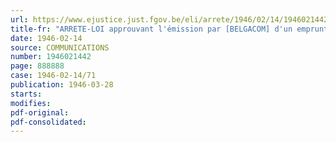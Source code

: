 ```yaml
---
url: https://www.ejustice.just.fgov.be/eli/arrete/1946/02/14/1946021442/justel
title-fr: "ARRETE-LOI approuvant l'émission par [BELGACOM] d'un emprunt de 420,000,000 de francs <modifié par L 1991-03-21/30, art. 55>"
date: 1946-02-14
source: COMMUNICATIONS
number: 1946021442
page: 888888
case: 1946-02-14/71
publication: 1946-03-28
starts:
modifies:
pdf-original:
pdf-consolidated:
---
```


